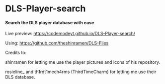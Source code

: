 # DLS-Player-search
#### Search the DLS player database with ease

Live preview: https://codemodeyt.github.io/DLS-Player-search/

Using: https://github.com/theshinramen/DLS-Files


Credits to:

shinramen for letting me use the player pictures and icons of his repository. 

rosieline_ and th1rdt1mech4rms (ThirdTimeCharm) for letting me use their DLS database. 

